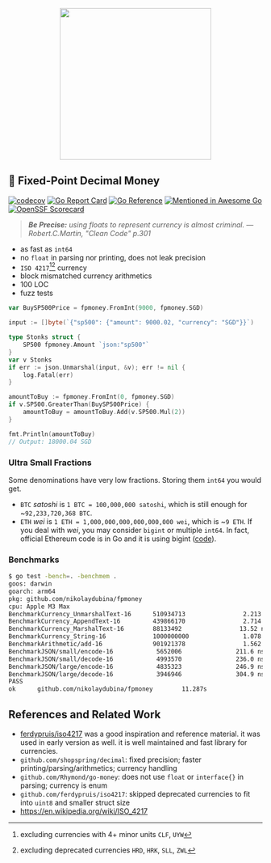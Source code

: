 <p align="center">
  <img width="300" height="300" src="https://github.com/nikolaydubina/fpmoney/assets/2933061/022c83e3-8a14-4e8f-b1b7-94ab262fa590">
</p>

## 🧧 Fixed-Point Decimal Money

[![codecov](https://codecov.io/gh/nikolaydubina/fpmoney/branch/master/graph/badge.svg?token=Eh52jhLERp)](https://codecov.io/gh/nikolaydubina/fpmoney)
[![Go Report Card](https://goreportcard.com/badge/github.com/nikolaydubina/fpmoney)](https://goreportcard.com/report/github.com/nikolaydubina/fpmoney)
[![Go Reference](https://pkg.go.dev/badge/github.com/nikolaydubina/fpmoney.svg)](https://pkg.go.dev/github.com/nikolaydubina/fpmoney)
[![Mentioned in Awesome Go](https://awesome.re/mentioned-badge.svg)](https://github.com/avelino/awesome-go)
[![OpenSSF Scorecard](https://api.securityscorecards.dev/projects/github.com/nikolaydubina/fpmoney/badge)](https://securityscorecards.dev/viewer/?uri=github.com/nikolaydubina/fpmoney)

> _**Be Precise:** using floats to represent currency is almost criminal. — Robert.C.Martin, "Clean Code" p.301_

* as fast as `int64`
* no `float` in parsing nor printing, does not leak precision
* `ISO 4217`[^1][^2] currency
* block mismatched currency arithmetics
* 100 LOC
* fuzz tests

```go
var BuySP500Price = fpmoney.FromInt(9000, fpmoney.SGD)

input := []byte(`{"sp500": {"amount": 9000.02, "currency": "SGD"}}`)

type Stonks struct {
    SP500 fpmoney.Amount `json:"sp500"`
}
var v Stonks
if err := json.Unmarshal(input, &v); err != nil {
    log.Fatal(err)
}

amountToBuy := fpmoney.FromInt(0, fpmoney.SGD)
if v.SP500.GreaterThan(BuySP500Price) {
    amountToBuy = amountToBuy.Add(v.SP500.Mul(2))
}

fmt.Println(amountToBuy)
// Output: 18000.04 SGD
```

### Ultra Small Fractions

Some denominations have very low fractions.
Storing them `int64` you would get.

- `BTC` _satoshi_ is `1 BTC = 100,000,000 satoshi`, which is still enough for ~`92,233,720,368 BTC`.
- `ETH` _wei_ is `1 ETH = 1,000,000,000,000,000,000 wei`, which is ~`9 ETH`. If you deal with _wei_, you may consider `bigint` or multiple `int64`. In fact, official Ethereum code is in Go and it is using bigint ([code](https://github.com/ethereum/go-ethereum/blob/master/params/denomination.go)).

### Benchmarks

```bash
$ go test -bench=. -benchmem .
goos: darwin
goarch: arm64
pkg: github.com/nikolaydubina/fpmoney
cpu: Apple M3 Max
BenchmarkCurrency_UnmarshalText-16      510934713                2.213 ns/op           0 B/op          0 allocs/op
BenchmarkCurrency_AppendText-16         439866170                2.714 ns/op           0 B/op          0 allocs/op
BenchmarkCurrency_MarshalText-16        88133492                13.52 ns/op            8 B/op          1 allocs/op
BenchmarkCurrency_String-16             1000000000               1.078 ns/op           0 B/op          0 allocs/op
BenchmarkArithmetic/add-16              901921378                1.562 ns/op           0 B/op          0 allocs/op
BenchmarkJSON/small/encode-16            5652006               211.6 ns/op           160 B/op          3 allocs/op
BenchmarkJSON/small/decode-16            4993570               236.0 ns/op           152 B/op          2 allocs/op
BenchmarkJSON/large/encode-16            4835323               246.9 ns/op           176 B/op          3 allocs/op
BenchmarkJSON/large/decode-16            3946946               304.9 ns/op           152 B/op          2 allocs/op
PASS
ok      github.com/nikolaydubina/fpmoney        11.287s
```

## References and Related Work

- [ferdypruis/iso4217](https://github.com/ferdypruis/iso4217) was a good inspiration and reference material. it was used in early version as well. it is well maintained and fast library for currencies. 
- `github.com/shopspring/decimal`: fixed precision; faster printing/parsing/arithmetics; currency handling 
- `github.com/Rhymond/go-money`: does not use `float` or `interface{}` in parsing; currency is enum
- `github.com/ferdypruis/iso4217`: skipped deprecated currencies to fit into `uint8` and smaller struct size
- https://en.wikipedia.org/wiki/ISO_4217

[^1]: excluding currencies with 4+ minor units `CLF`, `UYW`
[^2]: excluding deprecated currencies `HRD`, `HRK`, `SLL`, `ZWL`
